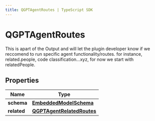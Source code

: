 ```yaml
---
title: QGPTAgentRoutes | TypeScript SDK
---
```



# QGPTAgentRoutes

This is apart of the Output and will let the plugin developer know if we reccomend to run specific agent functionality/routes. for instance, related.people, code classification...xyz, for now we start with relatedPeople.

## Properties

Name | Type
------------ | -------------
**schema** | [**EmbeddedModelSchema**](EmbeddedModelSchema)
**related** | [**QGPTAgentRelatedRoutes**](QGPTAgentRelatedRoutes)


